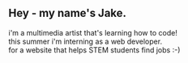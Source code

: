 ## Hey - my name's Jake. 
i'm a multimedia artist that's learning how to code!  
this summer i'm interning as a web developer.  
for a website that helps STEM students find jobs :-)
